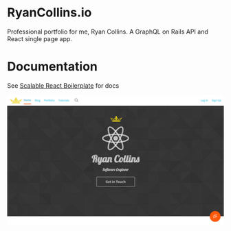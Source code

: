 # RyanCollins.io

Professional portfolio for me, Ryan Collins. A GraphQL on Rails API and React single page app.

# Documentation 
See [Scalable React Boilerplate](https://github.com/scalable-react/scalable-react-boilerplate) for docs

![ryancollinsio](https://github.com/RyanCCollins/cdn/blob/master/portfolio-image-gallery-images/ryancollinsio.png?raw=true)
